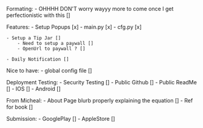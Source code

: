 

Formating: 
	- OHHHH DON'T worry wayyy more to come once I get perfectionistic with this []

Features:
	- Setup Popups [x]
		- main.py [x]
		- cfg.py [x]

	- Setup a Tip Jar []
		- Need to setup a paywall []
		- OpenUrl to paywall ? []

	- Daily Notification []

Nice to have:
	- global config file []

Deployment Testing: 
	- Security Testing []
	- Public Github []
	- Public ReadMe []
	- IOS []
	- Android []


From Micheal: 
	- About Page blurb properly explaining the equation []
	- Ref for book []

Submission:
	- GooglePlay []
	- AppleStore []

